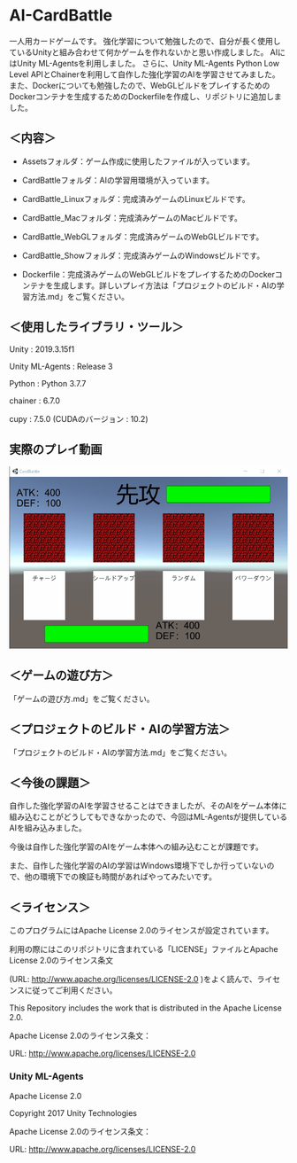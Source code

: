 # AI-CardBattle

一人用カードゲームです。
強化学習について勉強したので、自分が長く使用しているUnityと組み合わせて何かゲームを作れないかと思い作成しました。
AIにはUnity ML-Agentsを利用しました。
さらに、Unity ML-Agents Python Low Level APIとChainerを利用して自作した強化学習のAIを学習させてみました。
また、Dockerについても勉強したので、WebGLビルドをプレイするためのDockerコンテナを生成するためのDockerfileを作成し、リポジトリに追加しました。

## ＜内容＞

- Assetsフォルダ：ゲーム作成に使用したファイルが入っています。

- CardBattleフォルダ：AIの学習用環境が入っています。

- CardBattle_Linuxフォルダ：完成済みゲームのLinuxビルドです。

- CardBattle_Macフォルダ：完成済みゲームのMacビルドです。

- CardBattle_WebGLフォルダ：完成済みゲームのWebGLビルドです。

- CardBattle_Showフォルダ：完成済みゲームのWindowsビルドです。

- Dockerfile：完成済みゲームのWebGLビルドをプレイするためのDockerコンテナを生成します。詳しいプレイ方法は「プロジェクトのビルド・AIの学習方法.md」をご覧ください。

## ＜使用したライブラリ・ツール＞

Unity : 2019.3.15f1 

Unity ML-Agents : Release 3  

Python : Python 3.7.7

chainer : 6.7.0

cupy : 7.5.0 (CUDAのバージョン : 10.2)

## 実際のプレイ動画

![Demoplay](https://github.com/BraveDragon/AI-CardBattle/blob/master/DemoPlay.gif)

## ＜ゲームの遊び方＞

「ゲームの遊び方.md」をご覧ください。

## ＜プロジェクトのビルド・AIの学習方法＞

「プロジェクトのビルド・AIの学習方法.md」をご覧ください。

## ＜今後の課題＞

自作した強化学習のAIを学習させることはできましたが、そのAIをゲーム本体に組み込むことがどうしてもできなかったので、今回はML-Agentsが提供しているAIを組み込みました。

今後は自作した強化学習のAIをゲーム本体への組み込むことが課題です。

また、自作した強化学習のAIの学習はWindows環境下でしか行っていないので、他の環境下での検証も時間があればやってみたいです。

## ＜ライセンス＞

このプログラムにはApache License 2.0のライセンスが設定されています。

利用の際にはこのリポジトリに含まれている「LICENSE」ファイルとApache License 2.0のライセンス条文

(URL: http://www.apache.org/licenses/LICENSE-2.0 )をよく読んで、ライセンスに従ってご利用ください。

This Repository includes the work that is distributed in the Apache License 2.0.

Apache License 2.0のライセンス条文：

URL: http://www.apache.org/licenses/LICENSE-2.0

### Unity ML-Agents

Apache License 2.0

Copyright 2017 Unity Technologies

Apache License 2.0のライセンス条文：

URL: http://www.apache.org/licenses/LICENSE-2.0

